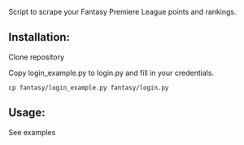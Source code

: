 Script to scrape your Fantasy Premiere League points and rankings.

## Installation:

Clone repository

Copy login_example.py to login.py and fill in your credentials.

	cp fantasy/login_example.py fantasy/login.py


## Usage:

See examples

